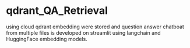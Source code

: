# qdrant_QA_Retrieval
using cloud qdrant embedding were stored and question answer chatboat from multiple files is developed on streamlit using langchain and HuggingFace embedding models.
